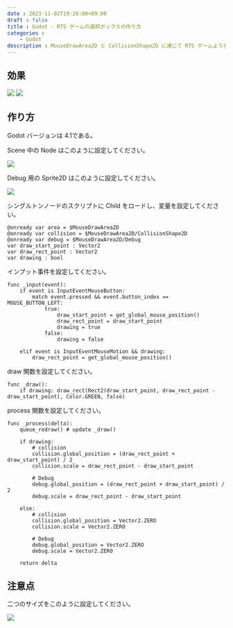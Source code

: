 ```yaml
---
date : 2023-11-02T19:28:00+09:00
draft : false
title : Godot - RTS ゲームの選択ボックスの作り方
categories :
    - Godot
description : MouseDrawArea2D と CollisionShape2D に通じて RTS ゲームような選択ボックスを実現する。
---
```


## 効果
![](https://image.icysamon.jp/blog/2023/11/godot-selectbox-greenline.gif) ![](https://image.icysamon.jp/blog/2023/11/godot-selectbox-white-backgroundcolor.gif)

## 作り方
Godot バージョンは 4.1である。

Scene 中の Node はこのように設定してください。

![](https://image.icysamon.jp/blog/2023/11/godot-selectbox-mousedraw-config.webp)

Debug 用の Sprite2D はこのように設定してください。

![](https://image.icysamon.jp/blog/2023/11/godot-selectbox-sprite2d-texture-config.webp)

シングルトンノードのスクリプトに Child をロードし、変量を設定してください。

```gdscript
@onready var area = $MouseDrawArea2D
@onready var collision = $MouseDrawArea2D/CollisionShape2D
@onready var debug = $MouseDrawArea2D/Debug
var draw_start_point : Vector2
var draw_rect_point : Vector2
var drawing : bool
```

インプット事件を設定してください。

```gdscript
func _input(event):
    if event is InputEventMouseButton:
        match event.pressed && event.button_index == MOUSE_BUTTON_LEFT:
            true:
                draw_start_point = get_global_mouse_position()
                draw_rect_point = draw_start_point
                drawing = true  
            false:
                drawing = false

    elif event is InputEventMouseMotion && drawing:
        draw_rect_point = get_global_mouse_position()
```

draw 関数を設定してください。

```gdscript
func _draw():
    if drawing: draw_rect(Rect2(draw_start_point, draw_rect_point - draw_start_point), Color.GREEN, false)
```

process 関数を設定してください。

```gdscript
func _process(delta):
    queue_redraw() # update _draw()

    if drawing:
        # collision
        collision.global_position = (draw_rect_point + draw_start_point) / 2
        collision.scale = draw_rect_point - draw_start_point

        # Debug
        debug.global_position = (draw_rect_point + draw_start_point) / 2
        debug.scale = draw_rect_point - draw_start_point

    else:
        # collision
        collision.global_position = Vector2.ZERO
        collision.scale = Vector2.ZERO

        # Debug
        debug.global_position = Vector2.ZERO
        debug.scale = Vector2.ZERO

    return delta
```

## 注意点
二つのサイズをこのように設定してください。

![](https://image.icysamon.jp/blog/2023/11/godot-selectbox-size-config.webp)